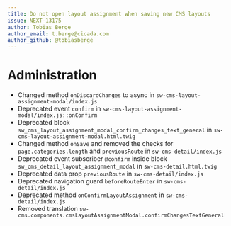 ```yaml
---
title: Do not open layout assignment when saving new CMS layouts
issue: NEXT-13175
author: Tobias Berge
author_email: t.berge@cicada.com 
author_github: @tobiasberge
---
```

# Administration
* Changed method `onDiscardChanges` to async in `sw-cms-layout-assignment-modal/index.js`
* Deprecated event `confirm` in `sw-cms-layout-assignment-modal/index.js::onConfirm`
* Deprecated block `sw_cms_layout_assignment_modal_confirm_changes_text_general` in `sw-cms-layout-assignment-modal.html.twig`
* Changed method `onSave` and removed the checks for `page.categories.length` and `previousRoute` in `sw-cms-detail/index.js`
* Deprecated event subscriber `@confirm` inside block `sw_cms_detail_layout_assignment_modal` in `sw-cms-detail.html.twig`
* Deprecated data prop `previousRoute` in `sw-cms-detail/index.js`
* Deprecated navigation guard `beforeRouteEnter` in `sw-cms-detail/index.js`
* Deprecated method `onConfirmLayoutAssignment` in `sw-cms-detail/index.js`
* Removed translation `sw-cms.components.cmsLayoutAssignmentModal.confirmChangesTextGeneral`
